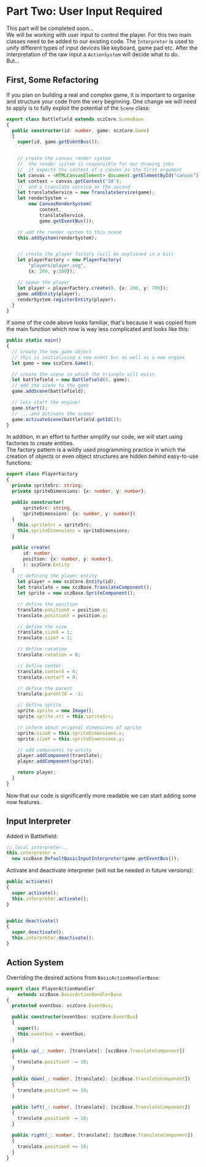 # Part Two: User Input Required
This part will be completed soon...  
We will be working with user input to control the player. For this two main classes need to be added to our existing code. The `Interpreter` is used to unify different types of input devices like keyboard, game pad etc. After the interpretation of the raw input a `ActionSystem` will decide what to do.  
But...

## First, Some Refactoring
If you plan on building a real and complex game, it is important to organise and structure your code from the very beginning. One change we will need to apply is to fully exploit the potential of the `Scene` class:

```typescript
export class Battlefield extends sczCore.SceneBase
{
  public constructor(id: number, game: sczCore.Game)
  {
    super(id, game.getEventBus());


    // create the canvas render system
    //  the render system is responsible for our drawing jobs
    //  it expects the context of a canvas as the first argument
    let canvas = <HTMLCanvasElement> document.getElementById("canvas");
    let context = canvas.getContext('2d');
    //  and a translate service as the second
    let translateService = new TranslateService(game);
    let renderSystem =
        new CanvasRenderSystem(
            context,
            translateService,
            game.getEventBus());

    // add the render system to this scene
    this.addSystem(renderSystem);


    // create the player factory (will be explained in a bit)
    let playerFactory = new PlayerFactory(
        "players/player.svg",
        {x: 200, y:200});

    // spawn the player
    let player = playerFactory.create(0, {x: 200, y: 700});
    game.addEntity(player);
    renderSystem.registerEntity(player);
  }
}
```

If some of the code above looks familiar, that's because it was copied from the main function which now is way less complicated and looks like this:

```typescript
public static main()
{
  // create the new game object
  // this is initialising a new event bus as well as a new engine
  let game = new sczCore.Game();

  // create the scene in which the triangle will exist
  let battlefield = new Battlefield(0, game);
  // add the scene to the game
  game.addScene(battlefield);

  // lets start the engine!
  game.start();
  // ... and activate the scene!
  game.activateScene(battlefield.getId());
}
```

In addition, in an effort to further simplify our code, we will start using factories to create entities.  
The factory pattern is a wildly used programming practice in which the creation of objects or even object structures are hidden behind easy-to-use functions:

```typescript
export class PlayerFactory
{
  private spriteSrc: string;
  private spriteDimensions: {x: number, y: number};

  public constructor(
      spriteSrc: string,
      spriteDimensions: {x: number, y: number})
  {
    this.spriteSrc = spriteSrc;
    this.spriteDimensions = spriteDimensions;
  }

  public create(
      id: number,
      position: {x: number, y: number},
      ): sczCore.Entity
  {
    // defining the player entity
    let player = new sczCore.Entity(id);
    let translate = new sczBase.TranslateComponent();
    let sprite = new sczBase.SpriteComponent();

    // define the position
    translate.positionX = position.x;
    translate.positionY = position.y;

    // define the size
    translate.sizeX = 1;
    translate.sizeY = 1;

    // define rotation
    translate.rotation = 0;

    // define center
    translate.centerX = 0;
    translate.centerY = 0;

    // define the parent
    translate.parentId = -1;

    // define sprite
    sprite.sprite = new Image();
    sprite.sprite.src = this.spriteSrc;

    // inform about original dimensions of sprite
    sprite.sizeX = this.spriteDimensions.x;
    sprite.sizeY = this.spriteDimensions.y;

    // add components to entity
    player.addComponent(translate);
    player.addComponent(sprite);

    return player;
  }
}
```

Now that our code is significantly more readable we can start adding some now features.

## Input Interpreter
Added in Battlefield:
```typescript
// local interpreter...
this.interpreter =
  new sczBase.DefaultBasicInputInterpreter(game.getEventBus());

```
Activate and deactivate interpreter (will not be needed in future versions):
```typescript
public activate()
{
  super.activate();
  this.interpreter.activate();
}


public deactivate()
{
  super.deactivate();
  this.interpreter.deactivate();
}
```

## Action System
Overriding the desired actions from `BasicActionHandlerBase`:
```typescript
export class PlayerActionHandler
    extends sczBase.BasicActionHandlerBase
{
  protected eventbus: sczCore.EventBus;

  public constructor(eventbus: sczCore.EventBus)
  {
    super();
    this.eventbus = eventbus;
  }

  public up(_: number, [translate]: [sczBase.TranslateComponent])
  {
    translate.positionY -= 10;
  }

  public down(_: number, [translate]: [sczBase.TranslateComponent])
  {
    translate.positionY += 10;
  }

  public left(_: number, [translate]: [sczBase.TranslateComponent])
  {
    translate.positionX -= 10;
  }

  public right(_: number, [translate]: [sczBase.TranslateComponent])
  {
    translate.positionX += 10;
  }
}
```

